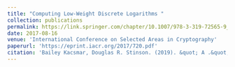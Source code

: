 ```yaml
---
title: "Computing Low-Weight Discrete Logarithms "
collection: publications
permalink: https://link.springer.com/chapter/10.1007/978-3-319-72565-9_6
date: 2017-08-16
venue: 'International Conference on Selected Areas in Cryptography'
paperurl: 'https://eprint.iacr.org/2017/720.pdf'
citation: 'Bailey Kacsmar, Douglas R. Stinson. (2019). &quot; A .&quot; <i>International Conference on Selected Areas in Cryptography</i>.'
---
```


